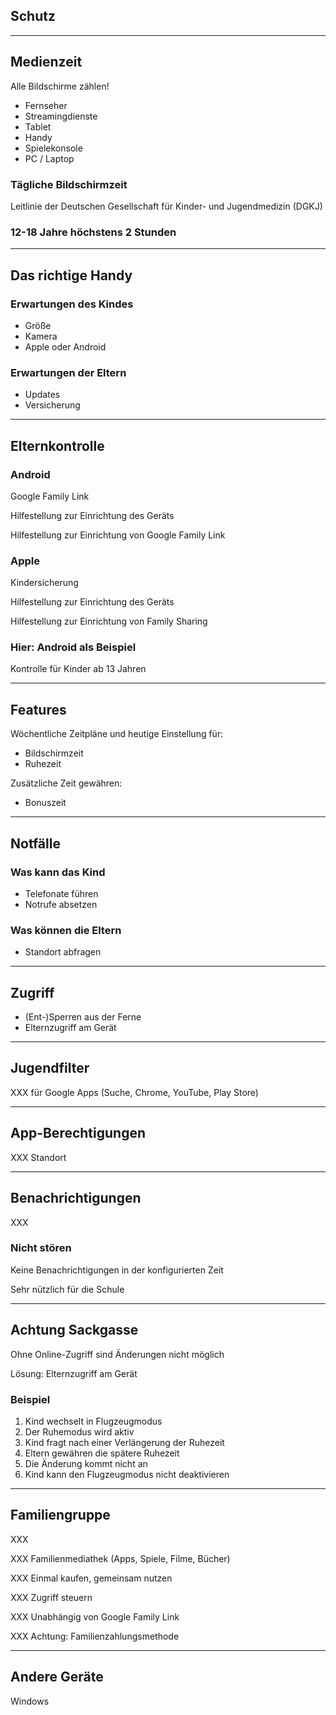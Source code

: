 <!-- .slide: id="schutz" class="center" -->

<i class="fa-duotone fa-shield-check fa-8x fa-duotone-colors" style="float: right; color: grey;"></i>

## Schutz

---

## Medienzeit

Alle Bildschirme zählen!

- <i class="fa-solid fa-tv-retro"></i> Fernseher
- <i class="fa-solid fa-screencast"></i> Streamingdienste
- <i class="fa-solid fa-tablet-screen-button"></i> Tablet
- <i class="fa-solid fa-mobile-notch"></i> Handy
- <i class="fa-solid fa-gamepad-modern"></i> Spielekonsole
- <i class="fa-solid fa-laptop"></i> PC / Laptop

<!-- .element: class="fa-ul ul-to-blocks3" -->

### Tägliche Bildschirmzeit

Leitlinie der Deutschen Gesellschaft für Kinder- und Jugendmedizin (DGKJ) [](https://register.awmf.org/de/leitlinien/detail/027-075)

### 12-18 Jahre höchstens 2 Stunden

---

## Das richtige Handy

### Erwartungen des Kindes

- <span class="fa-li"><i class="fa-solid fa-maximize"></i></span> Größe
- <span class="fa-li"><i class="fa-solid fa-camera"></i></span> Kamera
- <span class="fa-li"><i class="fa-solid fa-microchip"></i></span> Apple oder Android

<!-- .element: class="fa-ul" -->

### Erwartungen der Eltern

- <span class="fa-li"><i class="fa-solid fa-arrows-spin"></i></span> Updates
- <span class="fa-li"><i class="fa-solid fa-money-bill-1-wave"></i></span> Versicherung

<!-- .element: class="fa-ul" -->

---

## Elternkontrolle

### Android

Google Family Link [](https://families.google/intl/de/familylink/)

Hilfestellung zur Einrichtung des Geräts [](https://www.internetmatters.org/parental-controls/smartphones-and-other-devices/android-smartphone/)

Hilfestellung zur Einrichtung von Google Family Link [](https://www.internetmatters.org/parental-controls/smartphones-and-other-devices/google-family-link/)

### Apple

Kindersicherung [](https://support.apple.com/de-de/105121)

Hilfestellung zur Einrichtung des Geräts [](https://www.internetmatters.org/parental-controls/smartphones-and-other-devices/apple-iphone-and-ipad-parental-control-guide/)

Hilfestellung zur Einrichtung von Family Sharing [](https://www.internetmatters.org/parental-controls/smartphones-and-other-devices/apples-family-sharing/)

### Hier: Android als Beispiel

Kontrolle für Kinder ab 13 Jahren

---

## Features

Wöchentliche Zeitpläne und heutige Einstellung für:

- <span class="fa-li"><i class="fa-solid fa-clock"></i></span> Bildschirmzeit
- <span class="fa-li"><i class="fa-solid fa-bed"></i></span> Ruhezeit

<!-- .element: class="fa-ul" -->

Zusätzliche Zeit gewähren:

- <span class="fa-li"><i class="fa-solid fa-plus"></i></span> Bonuszeit

<!-- .element: class="fa-ul" -->

---

## Notfälle

### Was kann das Kind

- <span class="fa-li"><i class="fa-solid fa-phone"></i></span> Telefonate führen
- <span class="fa-li"><i class="fa-solid fa-triangle-exclamation"></i></span> Notrufe absetzen

<!-- .element: class="fa-ul" -->

### Was können die Eltern

- <span class="fa-li"><i class="fa-solid fa-location-dot"></i></span> Standort abfragen

<!-- .element: class="fa-ul" -->

---

## Zugriff



- <span class="fa-li"><i class="fa-solid fa-lock"></i></span> (Ent-)Sperren aus der Ferne
- <span class="fa-li"><i class="fa-solid fa-person-dress"></i></span> Elternzugriff am Gerät

<!-- .element: class="fa-ul" -->

---

## Jugendfilter

XXX für Google Apps (Suche, Chrome, YouTube, Play Store)

---

## App-Berechtigungen

XXX Standort

---

## Benachrichtigungen

XXX

### Nicht stören

Keine Benachrichtigungen in der konfigurierten Zeit

Sehr nützlich für die Schule

---

## Achtung Sackgasse

<i class="fa-duotone fa-engine-warning fa-4x"></i> <!-- .element: style="float: right;" -->

Ohne Online-Zugriff sind Änderungen nicht möglich

Lösung: Elternzugriff am Gerät

### Beispiel

1. Kind wechselt in Flugzeugmodus
1. Der Ruhemodus wird aktiv
1. Kind fragt nach einer Verlängerung der Ruhezeit
1. Eltern gewähren die spätere Ruhezeit
1. Die Änderung kommt nicht an
1. Kind kann den Flugzeugmodus nicht deaktivieren

---

## Familiengruppe

XXX [](https://families.google/intl/de/families/)

XXX Familienmediathek (Apps, Spiele, Filme, Bücher)

XXX Einmal kaufen, gemeinsam nutzen

XXX Zugriff steuern

XXX Unabhängig von Google Family Link

XXX Achtung: Familienzahlungsmethode [](https://support.google.com/families/answer/6294544?hl=de&ref_topic=7327570&sjid=6621849530934270428-EU#zippy=%2Cpurchases-you-can-use-family-payment-method-for%2Cpurchases-you-cant-use-family-payment-method-for)

---

## Andere Geräte

Windows [](https://www.internetmatters.org/parental-controls/smartphones-and-other-devices/microsoft-family-safety/)
